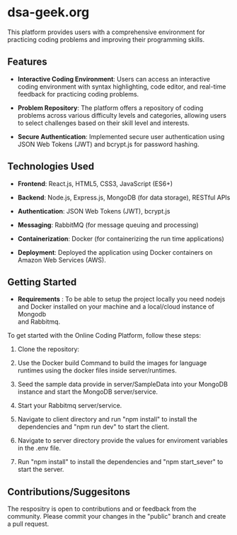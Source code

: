 # dsa-geek.org

This platform provides users with a comprehensive environment for practicing coding problems and improving their programming skills.

## Features

- **Interactive Coding Environment**: Users can access an interactive coding environment with syntax highlighting, code editor, and real-time feedback for practicing coding problems.
  
- **Problem Repository**: The platform offers a repository of coding problems across various difficulty levels and categories, allowing users to select challenges based on their skill level and interests.

- **Secure Authentication**: Implemented secure user authentication using JSON Web Tokens (JWT) and bcrypt.js for password hashing.

## Technologies Used

- **Frontend**: React.js, HTML5, CSS3, JavaScript (ES6+)
  
- **Backend**: Node.js, Express.js, MongoDB (for data storage), RESTful APIs
  
- **Authentication**: JSON Web Tokens (JWT), bcrypt.js
  
- **Messaging**: RabbitMQ (for message queuing and processing)
  
- **Containerization**: Docker (for containerizing the run time applications)
  
- **Deployment**: Deployed the application using Docker containers on Amazon Web Services (AWS).

## Getting Started

- **Requirements** : To be able to setup the project locally you need nodejs and Docker installed on your machine and a local/cloud instance of Mongodb   
                     and Rabbitmq.

To get started with the Online Coding Platform, follow these steps:

1. Clone the repository:

2. Use the Docker build Command to build the images for language runtimes using the docker files inside server/runtimes.

3. Seed the sample data provide in server/SampleData into your MongoDB instance and start the MongoDB server/service.

4. Start your Rabbitmq server/service.

5. Navigate to client directory and run "npm install" to install the dependencies and "npm run dev" to start the client.

6. Navigate to server directory provide the values for enviroment variables in the .env file.

7. Run "npm install" to install the dependencies and "npm start_sever" to start the server.

## Contributions/Suggesitons

The respositry is open to contributions and or feedback from the community. Please commit your changes in the "public" branch and create a pull request.
   
